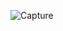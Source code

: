 ![Capture](https://user-images.githubusercontent.com/63925374/195987821-bcbe8857-8f7a-40d2-9e81-a1f1cfc2dce4.PNG)
